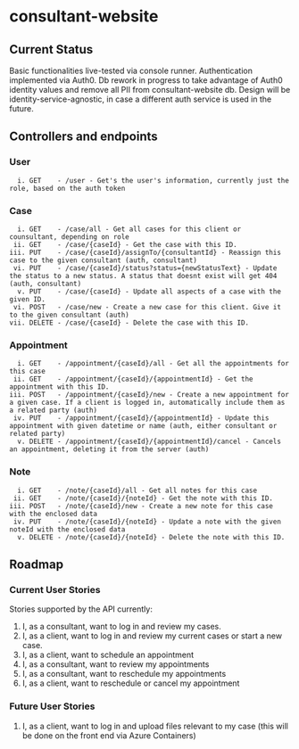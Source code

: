 # consultant-website

## Current Status
 Basic functionalities live-tested via console runner.
 Authentication implemented via Auth0.
 Db rework in progress to take advantage of Auth0 identity values and remove all PII from consultant-website db.
 Design will be identity-service-agnostic, in case a different auth service is used in the future.

## Controllers and endpoints
  ### User
      i. GET    - /user - Get's the user's information, currently just the role, based on the auth token
  
  ### Case 
      i. GET    - /case/all - Get all cases for this client or counsultant, depending on role
     ii. GET    - /case/{caseId} - Get the case with this ID.
    iii. PUT    - /case/{caseId}/assignTo/{consultantId} - Reassign this case to the given consultant (auth, consultant)
     vi. PUT    - /case/{caseId}/status?status={newStatusText} - Update the status to a new status. A status that doesnt exist will get 404 (auth, consultant)
      v. PUT    - /case/{caseId} - Update all aspects of a case with the given ID.
     vi. POST   - /case/new - Create a new case for this client. Give it to the given consultant (auth)
    vii. DELETE - /case/{caseId} - Delete the case with this ID.

  ### Appointment
      i. GET    - /appointment/{caseId}/all - Get all the appointments for this case
     ii. GET    - /appointment/{caseId}/{appointmentId} - Get the appointment with this ID.
    iii. POST   - /appointment/{caseId}/new - Create a new appointment for a given case. If a client is logged in, automatically include them as a related party (auth)
     iv. PUT    - /appointment/{caseId}/{appointmentId} - Update this appointment with given datetime or name (auth, either consultant or related party)
      v. DELETE - /appointment/{caseId}/{appointmentId}/cancel - Cancels an appointment, deleting it from the server (auth)

  ### Note
      i. GET    - /note/{caseId}/all - Get all notes for this case
     ii. GET    - /note/{caseId}/{noteId} - Get the note with this ID.
    iii. POST   - /note/{caseId}/new - Create a new note for this case with the enclosed data
     iv. PUT    - /note/{caseId}/{noteId} - Update a note with the given noteId with the enclosed data
      v. DELETE - /note/{caseId}/{noteId} - Delete the note with this ID.
 

## Roadmap
 ### Current User Stories
 Stories supported by the API currently:
   1. I, as a consultant, want to log in and review my cases.
   2. I, as a client, want to log in and review my current cases or start a new case.
   3. I, as a client, want to schedule an appointment
   4. I, as a consultant, want to review my appointments
   5. I, as a consultant, want to reschedule my appointments
   6. I, as a client, want to reschedule or cancel my appointment

 ### Future User Stories
   1. I, as a client, want to log in and upload files relevant to my case (this will be done on the front end via Azure Containers)
   